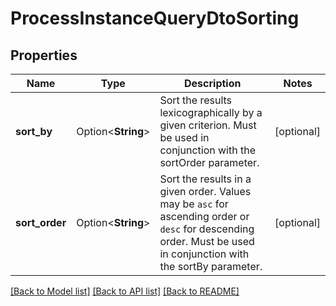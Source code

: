 # ProcessInstanceQueryDtoSorting

## Properties

Name | Type | Description | Notes
------------ | ------------- | ------------- | -------------
**sort_by** | Option<**String**> | Sort the results lexicographically by a given criterion. Must be used in conjunction with the sortOrder parameter. | [optional]
**sort_order** | Option<**String**> | Sort the results in a given order. Values may be `asc` for ascending order or `desc` for descending order. Must be used in conjunction with the sortBy parameter. | [optional]

[[Back to Model list]](../README.md#documentation-for-models) [[Back to API list]](../README.md#documentation-for-api-endpoints) [[Back to README]](../README.md)


